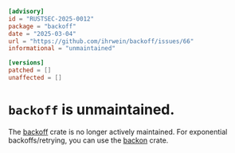 ```toml
[advisory]
id = "RUSTSEC-2025-0012"
package = "backoff"
date = "2025-03-04"
url = "https://github.com/ihrwein/backoff/issues/66"
informational = "unmaintained"

[versions]
patched = []
unaffected = []
```

# `backoff` is unmaintained.

The [backoff](https://crates.io/crates/backoff) crate is no longer actively maintained. For exponential backoffs/retrying, you can use the [backon](https://crates.io/crates/backon) crate.
